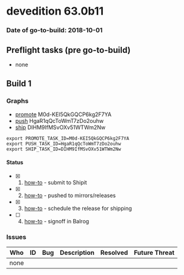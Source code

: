 # devedition 63.0b11

### Date of go-to-build: 2018-10-01

## Preflight tasks (pre go-to-build)
- none

## Build 1  

### Graphs
* [promote](https://tools.taskcluster.net/push-inspector/#/M0d-KEI5QkGQCP6kg2F7YA) M0d-KEI5QkGQCP6kg2F7YA
* [push](https://tools.taskcluster.net/push-inspector/#/HgaR1qQcToWmT7zDo2ouhw) HgaR1qQcToWmT7zDo2ouhw
* [ship](https://tools.taskcluster.net/push-inspector/#/DIHM9IfMSvOXv51WTWm2Nw) DIHM9IfMSvOXv51WTWm2Nw
```
export PROMOTE_TASK_ID=M0d-KEI5QkGQCP6kg2F7YA
export PUSH_TASK_ID=HgaR1qQcToWmT7zDo2ouhw
export SHIP_TASK_ID=DIHM9IfMSvOXv51WTWm2Nw
```


#### Status
- [x] 1.  [how-to](https://wiki.mozilla.org/Release:Release_Automation_on_Mercurial:Starting_a_Release#Submit_to_Ship_It)  - submit to Shipit
- [x] 2.  [how-to](https://github.com/mozilla-releng/releasewarrior-2.0/blob/master/docs/release-promotion/desktop/howto.md#push-artifacts-to-releases-directory)  - pushed to mirrors/releases
- [x] 3.  [how-to](https://github.com/mozilla-releng/releasewarrior-2.0/blob/master/docs/release-promotion/desktop/howto.md#ship-the-release)  - schedule the release for shipping
- [ ] 4.  [how-to](https://github.com/mozilla-releng/releasewarrior-2.0/blob/master/docs/release-promotion/desktop/howto.md#obtain-sign-offs-for-changes)  - signoff in Balrog

### Issues
| Who                 | ID               | Bug                                                                 | Description                | Resolved                | Future Threat                |
| ------------------- | ---------------- | ------------------------------------------------------------------- | -------------------------- | ----------------------- | ---------------------------- |
| none | | | | | |

